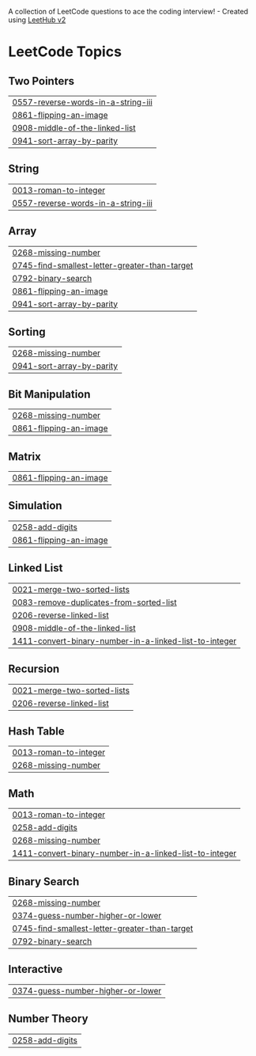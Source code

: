 A collection of LeetCode questions to ace the coding interview! - Created using [LeetHub v2](https://github.com/arunbhardwaj/LeetHub-2.0)
<!---LeetCode Topics Start-->
# LeetCode Topics
## Two Pointers
|  |
| ------- |
| [0557-reverse-words-in-a-string-iii](https://github.com/LukeYasu/LeetHub/tree/master/0557-reverse-words-in-a-string-iii) |
| [0861-flipping-an-image](https://github.com/LukeYasu/LeetHub/tree/master/0861-flipping-an-image) |
| [0908-middle-of-the-linked-list](https://github.com/LukeYasu/LeetHub/tree/master/0908-middle-of-the-linked-list) |
| [0941-sort-array-by-parity](https://github.com/LukeYasu/LeetHub/tree/master/0941-sort-array-by-parity) |
## String
|  |
| ------- |
| [0013-roman-to-integer](https://github.com/LukeYasu/LeetHub/tree/master/0013-roman-to-integer) |
| [0557-reverse-words-in-a-string-iii](https://github.com/LukeYasu/LeetHub/tree/master/0557-reverse-words-in-a-string-iii) |
## Array
|  |
| ------- |
| [0268-missing-number](https://github.com/LukeYasu/LeetHub/tree/master/0268-missing-number) |
| [0745-find-smallest-letter-greater-than-target](https://github.com/LukeYasu/LeetHub/tree/master/0745-find-smallest-letter-greater-than-target) |
| [0792-binary-search](https://github.com/LukeYasu/LeetHub/tree/master/0792-binary-search) |
| [0861-flipping-an-image](https://github.com/LukeYasu/LeetHub/tree/master/0861-flipping-an-image) |
| [0941-sort-array-by-parity](https://github.com/LukeYasu/LeetHub/tree/master/0941-sort-array-by-parity) |
## Sorting
|  |
| ------- |
| [0268-missing-number](https://github.com/LukeYasu/LeetHub/tree/master/0268-missing-number) |
| [0941-sort-array-by-parity](https://github.com/LukeYasu/LeetHub/tree/master/0941-sort-array-by-parity) |
## Bit Manipulation
|  |
| ------- |
| [0268-missing-number](https://github.com/LukeYasu/LeetHub/tree/master/0268-missing-number) |
| [0861-flipping-an-image](https://github.com/LukeYasu/LeetHub/tree/master/0861-flipping-an-image) |
## Matrix
|  |
| ------- |
| [0861-flipping-an-image](https://github.com/LukeYasu/LeetHub/tree/master/0861-flipping-an-image) |
## Simulation
|  |
| ------- |
| [0258-add-digits](https://github.com/LukeYasu/LeetHub/tree/master/0258-add-digits) |
| [0861-flipping-an-image](https://github.com/LukeYasu/LeetHub/tree/master/0861-flipping-an-image) |
## Linked List
|  |
| ------- |
| [0021-merge-two-sorted-lists](https://github.com/LukeYasu/LeetHub/tree/master/0021-merge-two-sorted-lists) |
| [0083-remove-duplicates-from-sorted-list](https://github.com/LukeYasu/LeetHub/tree/master/0083-remove-duplicates-from-sorted-list) |
| [0206-reverse-linked-list](https://github.com/LukeYasu/LeetHub/tree/master/0206-reverse-linked-list) |
| [0908-middle-of-the-linked-list](https://github.com/LukeYasu/LeetHub/tree/master/0908-middle-of-the-linked-list) |
| [1411-convert-binary-number-in-a-linked-list-to-integer](https://github.com/LukeYasu/LeetHub/tree/master/1411-convert-binary-number-in-a-linked-list-to-integer) |
## Recursion
|  |
| ------- |
| [0021-merge-two-sorted-lists](https://github.com/LukeYasu/LeetHub/tree/master/0021-merge-two-sorted-lists) |
| [0206-reverse-linked-list](https://github.com/LukeYasu/LeetHub/tree/master/0206-reverse-linked-list) |
## Hash Table
|  |
| ------- |
| [0013-roman-to-integer](https://github.com/LukeYasu/LeetHub/tree/master/0013-roman-to-integer) |
| [0268-missing-number](https://github.com/LukeYasu/LeetHub/tree/master/0268-missing-number) |
## Math
|  |
| ------- |
| [0013-roman-to-integer](https://github.com/LukeYasu/LeetHub/tree/master/0013-roman-to-integer) |
| [0258-add-digits](https://github.com/LukeYasu/LeetHub/tree/master/0258-add-digits) |
| [0268-missing-number](https://github.com/LukeYasu/LeetHub/tree/master/0268-missing-number) |
| [1411-convert-binary-number-in-a-linked-list-to-integer](https://github.com/LukeYasu/LeetHub/tree/master/1411-convert-binary-number-in-a-linked-list-to-integer) |
## Binary Search
|  |
| ------- |
| [0268-missing-number](https://github.com/LukeYasu/LeetHub/tree/master/0268-missing-number) |
| [0374-guess-number-higher-or-lower](https://github.com/LukeYasu/LeetHub/tree/master/0374-guess-number-higher-or-lower) |
| [0745-find-smallest-letter-greater-than-target](https://github.com/LukeYasu/LeetHub/tree/master/0745-find-smallest-letter-greater-than-target) |
| [0792-binary-search](https://github.com/LukeYasu/LeetHub/tree/master/0792-binary-search) |
## Interactive
|  |
| ------- |
| [0374-guess-number-higher-or-lower](https://github.com/LukeYasu/LeetHub/tree/master/0374-guess-number-higher-or-lower) |
## Number Theory
|  |
| ------- |
| [0258-add-digits](https://github.com/LukeYasu/LeetHub/tree/master/0258-add-digits) |
<!---LeetCode Topics End-->